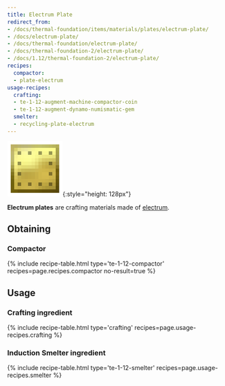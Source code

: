 ```yaml
---
title: Electrum Plate
redirect_from:
- /docs/thermal-foundation/items/materials/plates/electrum-plate/
- /docs/electrum-plate/
- /docs/thermal-foundation/electrum-plate/
- /docs/thermal-foundation-2/electrum-plate/
- /docs/1.12/thermal-foundation-2/electrum-plate/
recipes:
  compactor:
  - plate-electrum
usage-recipes:
  crafting:
  - te-1-12-augment-machine-compactor-coin
  - te-1-12-augment-dynamo-numismatic-gem
  smelter:
  - recycling-plate-electrum
---
```


![Electrum plate](/assets/images/thermal-foundation-2/plate-electrum.png){:style="height: 128px"}


**Electrum plates** are crafting materials made of
[electrum](/docs/1.12/thermal-foundation/electrum-ingot/).


Obtaining
---------

### Compactor
{% include recipe-table.html type='te-1-12-compactor' recipes=page.recipes.compactor no-result=true %}


Usage
-----

### Crafting ingredient
{% include recipe-table.html type='crafting' recipes=page.usage-recipes.crafting %}

### Induction Smelter ingredient
{% include recipe-table.html type='te-1-12-smelter' recipes=page.usage-recipes.smelter %}
